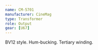 ```yaml
---
name: CM-5701
manufacturer: CineMag
type: Transformer
role: Output
gear: [U67]
---
```


BV12 style. Hum-bucking. Tertiary winding.
